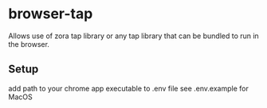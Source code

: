 # browser-tap

Allows use of zora tap library or any tap library that can be bundled to run in the browser.

## Setup 
add path to your chrome app executable to .env file see .env.example for MacOS